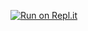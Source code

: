 [![Run on Repl.it](https://repl.it/badge/github/julianYaman/discord-bot-dashboard)](https://repl.it/github/julianYaman/discord-bot-dashboard)